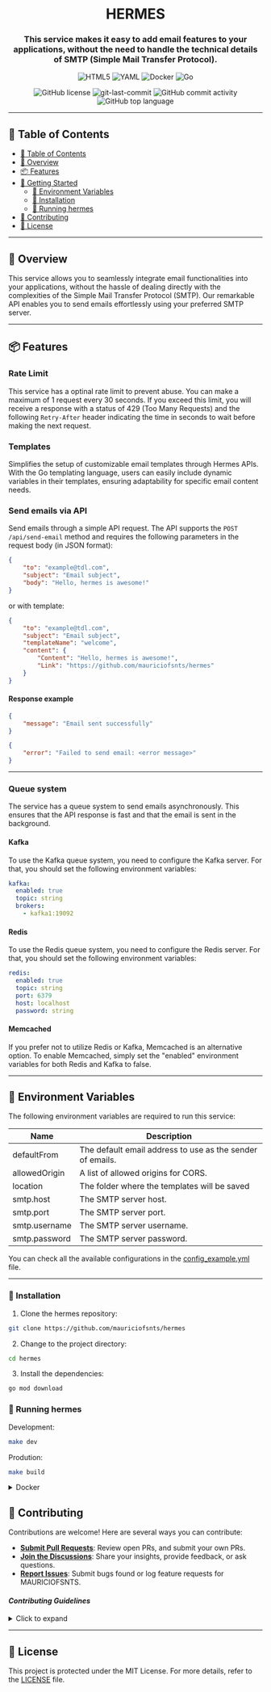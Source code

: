 <div align="center">
  <h1 align="center">HERMES</h1>

  <h3>This service makes it easy to add email features to your applications, without the need to handle the technical details of SMTP (Simple Mail Transfer Protocol).</h3>

  <p align="center">
  <img src="https://img.shields.io/badge/HTML5-E34F26.svg?style=flat-square&logo=HTML5&logoColor=white" alt="HTML5" />
  <img src="https://img.shields.io/badge/YAML-CB171E.svg?style=flat-square&logo=YAML&logoColor=white" alt="YAML" />
  <img src="https://img.shields.io/badge/Docker-2496ED.svg?style=flat-square&logo=Docker&logoColor=white" alt="Docker" />
  <img src="https://img.shields.io/badge/Go-00ADD8.svg?style=flat-square&logo=Go&logoColor=white" alt="Go" />
  
  </p>
  <img src="https://img.shields.io/github/license/mauriciofsnts/hermes?style=flat-square&color=5D6D7E" alt="GitHub license" />
  <img src="https://img.shields.io/github/last-commit/mauriciofsnts/hermes?style=flat-square&color=5D6D7E" alt="git-last-commit" />
  <img src="https://img.shields.io/github/commit-activity/m/mauriciofsnts/hermes?style=flat-square&color=5D6D7E" alt="GitHub commit activity" />
  <img src="https://img.shields.io/github/languages/top/mauriciofsnts/hermes?style=flat-square&color=5D6D7E" alt="GitHub top language" />
</div>

---

## 📖 Table of Contents

- [📖 Table of Contents](#-table-of-contents)
- [📍 Overview](#-overview)
- [📦 Features](#-features)
- [🚀 Getting Started](#-getting-started)
  - [📝 Environment Variables](#-environment-variables)
  - [🔧 Installation](#-installation)
  - [🤖 Running hermes](#-running-hermes)
- [🤝 Contributing](#-contributing)
- [📄 License](#-license)

---

## 📍 Overview

This service allows you to seamlessly integrate email functionalities into your applications, without the hassle of dealing directly with the complexities of the Simple Mail Transfer Protocol (SMTP). Our remarkable API enables you to send emails effortlessly using your preferred SMTP server.

---

## 📦 Features

### Rate Limit

This service has a optinal rate limit to prevent abuse. You can make a maximum of 1 request every 30 seconds. If you exceed this limit, you will receive a response with a status of 429 (Too Many Requests) and the following `Retry-After` header indicating the time in seconds to wait before making the next request.

### Templates

Simplifies the setup of customizable email templates through Hermes APIs. With the Go templating language, users can easily include dynamic variables in their templates, ensuring adaptability for specific email content needs.

### Send emails via API

Send emails through a simple API request. The API supports the `POST /api/send-email` method and requires the following parameters in the request body (in JSON format):

```json
{
	"to": "example@tdl.com",
	"subject": "Email subject",
	"body": "Hello, hermes is awesome!"
}
```

or with template:

```json
{
	"to": "example@tdl.com",
	"subject": "Email subject",
	"templateName": "welcome",
	"content": {
		"Content": "Hello, hermes is awesome!",
		"Link": "https://github.com/mauriciofsnts/hermes"
	}
}
```

#### Response example

```json
{
	"message": "Email sent successfully"
}
```

```json
{
	"error": "Failed to send email: <error message>"
}
```

---

### Queue system

The service has a queue system to send emails asynchronously. This ensures that the API response is fast and that the email is sent in the background.

#### Kafka

To use the Kafka queue system, you need to configure the Kafka server. For that, you should set the following environment variables:

```yaml
kafka:
  enabled: true
  topic: string
  brokers:
    - kafka1:19092
```

#### Redis

To use the Redis queue system, you need to configure the Redis server. For that, you should set the following environment variables:

```yaml
redis:
  enabled: true
  topic: string
  port: 6379
  host: localhost
  password: string
```

#### Memcached

If you prefer not to utilize Redis or Kafka, Memcached is an alternative option. To enable Memcached, simply set the "enabled" environment variables for both Redis and Kafka to false.

---

## 📝 Environment Variables

The following environment variables are required to run this service:

| Name          | Description                                               |
| ------------- | --------------------------------------------------------- |
| defaultFrom   | The default email address to use as the sender of emails. |
| allowedOrigin | A list of allowed origins for CORS.                       |
| location      | The folder where the templates will be saved              |
| smtp.host     | The SMTP server host.                                     |
| smtp.port     | The SMTP server port.                                     |
| smtp.username | The SMTP server username.                                 |
| smtp.password | The SMTP server password.                                 |

You can check all the available configurations in the [config_example.yml]() file.

---

### 🔧 Installation

1. Clone the hermes repository:

```sh
git clone https://github.com/mauriciofsnts/hermes
```

2. Change to the project directory:

```sh
cd hermes
```

3. Install the dependencies:

```sh
go mod download
```

### 🤖 Running hermes

Development:

```sh
make dev
```

Prodution:

```sh
make build
```

<details closed>
<summary>Docker</summary>

To run this service using Docker Compose, follow the instructions below:

1. Ensure that Docker and Docker Compose are installed in your environment.

2. In the terminal, navigate to the root directory of your project containing the `docker-compose.yml` and `Dockerfile` files.

3. Execute the following command to start the Email API service:

```bash
docker-compose up
```

4. Wait until Docker Compose builds the images and starts the containers. You will see the service logs in the terminal.

5. The API will be available at `http://127.0.0.1:8293/api/send-email`. You can send POST requests to this endpoint to send emails.

6. To stop the service, press `Ctrl+C` in the terminal and execute the following command to stop and remove the containers:

```bash
docker-compose down
```

## </details>

## 🤝 Contributing

Contributions are welcome! Here are several ways you can contribute:

- **[Submit Pull Requests](https://github.com/mauriciofsnts/hermes/blob/main/CONTRIBUTING.md)**: Review open PRs, and submit your own PRs.
- **[Join the Discussions](https://github.com/mauriciofsnts/hermes/discussions)**: Share your insights, provide feedback, or ask questions.
- **[Report Issues](https://github.com/mauriciofsnts/hermes/issues)**: Submit bugs found or log feature requests for MAURICIOFSNTS.

#### _Contributing Guidelines_

<details closed>
<summary>Click to expand</summary>

1. **Fork the Repository**: Start by forking the project repository to your GitHub account.
2. **Clone Locally**: Clone the forked repository to your local machine using a Git client.
   ```sh
   git clone <your-forked-repo-url>
   ```
3. **Create a New Branch**: Always work on a new branch, giving it a descriptive name.
   ```sh
   git checkout -b new-feature-x
   ```
4. **Make Your Changes**: Develop and test your changes locally.
5. **Commit Your Changes**: Commit with a clear and concise message describing your updates.
   ```sh
   git commit -m 'Implemented new feature x.'
   ```
6. **Push to GitHub**: Push the changes to your forked repository.
   ```sh
   git push origin new-feature-x
   ```
7. **Submit a Pull Request**: Create a PR against the original project repository. Clearly describe the changes and their motivations.

Once your PR is reviewed and approved, it will be merged into the main branch.

</details>

---

## 📄 License

This project is protected under the MIT License. For more details, refer to the [LICENSE](https://github.com/mauriciofsnts/hermes/blob/master/LICENSE) file.
